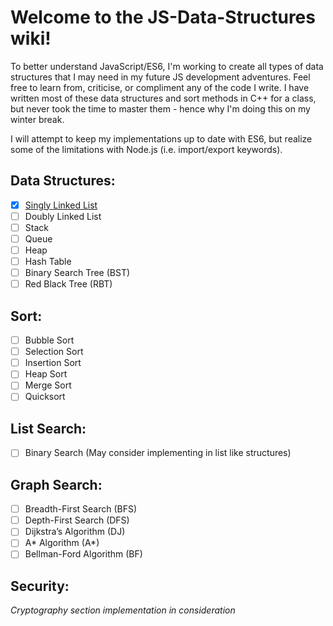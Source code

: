 # Welcome to the JS-Data-Structures wiki! #

To better understand JavaScript/ES6, I'm working to create all types of data structures that I may need in my future JS development adventures. Feel free to learn from, criticise, or compliment any of the code I write. I have written most of these data structures and sort methods in C++ for a class, but never took the time to master them - hence why I'm doing this on my winter break.

I will attempt to keep my implementations up to date with ES6, but realize some of the limitations with Node.js (i.e. import/export keywords).

## Data Structures:
- [x] [Singly Linked List](https://github.com/HerrPeterr/JS-Data-Structures/blob/master/JS%20Data%20Structures/Data%20Structs/Linked%20Lists.js)
- [ ] Doubly Linked List
- [ ] Stack
- [ ] Queue
- [ ] Heap
- [ ] Hash Table
- [ ] Binary Search Tree (BST)
- [ ] Red Black Tree (RBT)

## Sort:
- [ ] Bubble Sort
- [ ] Selection Sort
- [ ] Insertion Sort
- [ ] Heap Sort
- [ ] Merge Sort
- [ ] Quicksort

## List Search:
- [ ] Binary Search (May consider implementing in list like structures)

## Graph Search:
- [ ] Breadth-First Search (BFS)
- [ ] Depth-First Search (DFS)
- [ ] Dijkstra’s Algorithm (DJ)
- [ ] A* Algorithm (A*)
- [ ] Bellman-Ford Algorithm (BF)

## Security:
_Cryptography section implementation in consideration_
